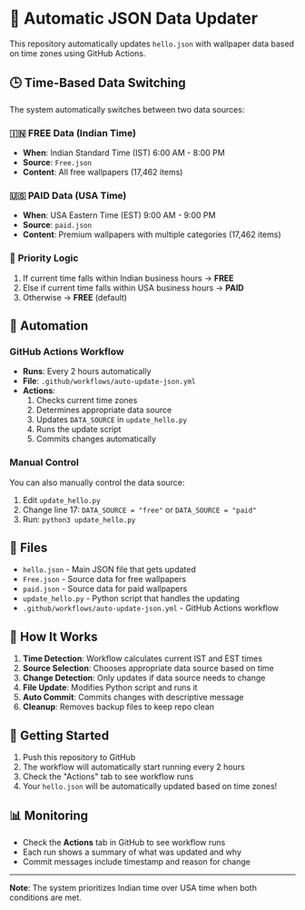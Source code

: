 # 🎨 Automatic JSON Data Updater

This repository automatically updates `hello.json` with wallpaper data based on time zones using GitHub Actions.

## 🕒 Time-Based Data Switching

The system automatically switches between two data sources:

### 🇮🇳 **FREE Data** (Indian Time)
- **When**: Indian Standard Time (IST) 6:00 AM - 8:00 PM
- **Source**: `Free.json`
- **Content**: All free wallpapers (17,462 items)

### 🇺🇸 **PAID Data** (USA Time) 
- **When**: USA Eastern Time (EST) 9:00 AM - 9:00 PM
- **Source**: `paid.json`
- **Content**: Premium wallpapers with multiple categories (17,462 items)

### 📅 **Priority Logic**
1. If current time falls within Indian business hours → **FREE**
2. Else if current time falls within USA business hours → **PAID**
3. Otherwise → **FREE** (default)

## 🤖 Automation

### GitHub Actions Workflow
- **Runs**: Every 2 hours automatically
- **File**: `.github/workflows/auto-update-json.yml`
- **Actions**:
  1. Checks current time zones
  2. Determines appropriate data source
  3. Updates `DATA_SOURCE` in `update_hello.py`
  4. Runs the update script
  5. Commits changes automatically

### Manual Control
You can also manually control the data source:

1. Edit `update_hello.py`
2. Change line 17: `DATA_SOURCE = "free"` or `DATA_SOURCE = "paid"`
3. Run: `python3 update_hello.py`

## 📁 Files

- `hello.json` - Main JSON file that gets updated
- `Free.json` - Source data for free wallpapers
- `paid.json` - Source data for paid wallpapers  
- `update_hello.py` - Python script that handles the updating
- `.github/workflows/auto-update-json.yml` - GitHub Actions workflow

## 🔄 How It Works

1. **Time Detection**: Workflow calculates current IST and EST times
2. **Source Selection**: Chooses appropriate data source based on time
3. **Change Detection**: Only updates if data source needs to change
4. **File Update**: Modifies Python script and runs it
5. **Auto Commit**: Commits changes with descriptive message
6. **Cleanup**: Removes backup files to keep repo clean

## 🚀 Getting Started

1. Push this repository to GitHub
2. The workflow will automatically start running every 2 hours
3. Check the "Actions" tab to see workflow runs
4. Your `hello.json` will be automatically updated based on time zones!

## 📊 Monitoring

- Check the **Actions** tab in GitHub to see workflow runs
- Each run shows a summary of what was updated and why
- Commit messages include timestamp and reason for change

---

**Note**: The system prioritizes Indian time over USA time when both conditions are met. 
